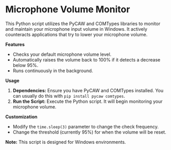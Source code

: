 # Microphone Volume Monitor

This Python script utilizes the PyCAW and COMTypes libraries to monitor and maintain your microphone input volume in Windows.  It actively counteracts applications that try to lower your microphone volume.

**Features**

* Checks your default microphone volume level.
* Automatically raises the volume back to 100% if it detects a decrease below 95%.
* Runs continuously in the background.

**Usage**

1. **Dependencies:**  Ensure you have PyCAW and COMTypes installed. You can usually do this with `pip install pycaw comtypes`.
2. **Run the Script:** Execute the Python script. It will begin monitoring your microphone volume.

**Customization**

* Modify the `time.sleep(3)` parameter to change the check frequency.
* Change the threshold (currently 95%) for when the volume will be reset.

**Note:** This script is designed for Windows environments.
